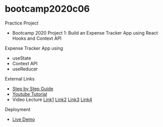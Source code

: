 # bootcamp2020c06
Practice Project
* Bootcamp 2020 Project 1: Build an Expense Tracker App using React Hooks and Context API

Expense Tracker App using
* useState
* Context API
* useReducer

External Links
* [Step by Step Guide](https://docs.google.com/document/d/1f6KBYJQAhwUzS0UtMzrshBWwOeYHH32kMAfuLIfuDgU/edit)
* [Youtube Tutorial](https://www.youtube.com/watch?v=XuFDcZABiDQ&ab_channel=TraversyMedia)
* Video Lecture [Link1](https://www.youtube.com/watch?v=q6GmIxnflfM&ab_channel=PanacloudServerlessSaaSTraining) [Link2](https://www.facebook.com/piaic.main/videos/177715090441777/) [Link3](https://www.youtube.com/watch?v=dkMba8oK55w&ab_channel=PanacloudServerlessSaaSTraininginUrdu) [Link4](https://www.facebook.com/imran82ali/videos/283949636075779/)

Deployment
* [Live Demo](http://hassanalikhan-bc2020c06.surge.sh/)
